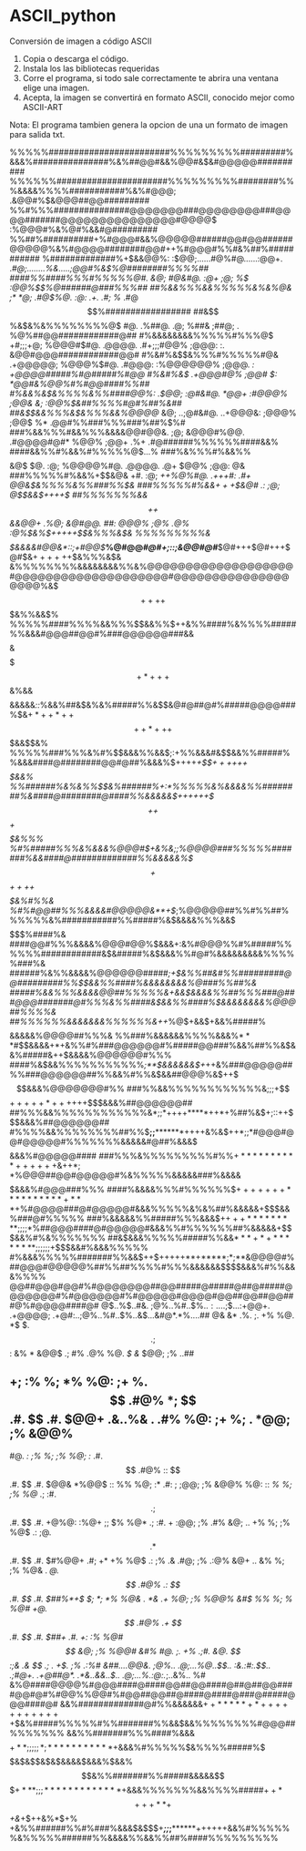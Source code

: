 # ASCII_python
Conversión de imagen a  código ASCII 

1. Copia o descarga el código.
2. Instala los las bibliotecas requeridas
3. Corre el programa, si todo sale correctamente te abrira una ventana elige una imagen.
4. Acepta, la imagen se convertirá en formato ASCII, conocido mejor como ASCII-ART

Nota: El programa tambien genera la opcion de una un formato de imagen para salida txt.

%%%%%########################%%%%%%%%%#########%&&&%###############%&%##@@#&&%@@#&$&#@@@@@##########
%%%%%%######################%%%%%%%%%########%%%&&&&%%%%###########%&%#@@@; .&@@#%$&@@@##@@#########
%%#%%%###############@@@@@@@###@@@@@@@@###@@@@#######@@@@@@@@@@@@@@@#@@@@$ :%@@@#%&%@#%&&#@#########
%%##%##########$+$%#@@@#&&%@@@@@######@@#@@######@@@@@%&%#@@@@########@@#++%#@@@#%%#&%##%###########
%#############%+$&&@@%:    :$@@;......#@%#@......:@@+.   .*#@;........%&.....;@@#%&$%@########%%%%##
####%%####%%%#%%%%%@#.       &@;      #@&#@.     :@+       ;@;        %$     :@@%$$%@######@###%%%##
##%&&%%%&&%%%%%&%&%@&   ;*   *@;     .#@$%@.     :@:  .+.  .#;        %*     .#@$$%#################
##&$$%&$&%&%%%%%%%%@$   $%   ;@;   &##@#$#@.  .%##@.  .@;   %##&   ;##@;  .   %@%##@@############@##
#%&&&&&&&&%%%%%#%%%@$   +#;;;+@;   %@@@#$#@.  .@@@@.  .#+;;;#@@%   ;@@@:  :.  &@@#@@@############@@#
#%&#%&$$&%%%#%%%%%#@&   .+@@@@@;   %@@@%$#@.  .#@@@:   :%@@@@@@%   ;@@@.  *:  +@@@@#####%#@#####%#@@
#%&#%&$$%%%%#######@@:    :%@@@;   .:;@#&#@.   .:+@$    .+@@@#@%   ;@@#   $:  *@@#&%@@%#%#@@####%%##
#%&&%&$&%%%%&%%####@@%:    .$@@;     :@#&#@.     *@@+     :#@@@%   ;@@&   &;  :@@%$&##%%%%#@#%##%&##
##&$$&&%%%&$&%%%&&%@@@@*     &@;   ..;@#&#@.   ..+@@@&:    ;@@@%   ;@@$   %*  .@@#%%###%%%###%##%$%#
###%&&%%%#&&%%%&&&&@@#@@&.   ;@;   &@@@#%@@.  .#@@@@#@#*    %@@%   ;@@+  .%+  .#@######%%%%%%####&&%
####&&%%#%&&%#%%%%%@$...$%   :@;   %@##%%#@.  .@@@@:..:@;   &@@%   ;@@;   ..   %@%%%%%%%%%%######%$%
###%&%%%#%&&%%$$$$&@$   $@.  :@;   %@@@@%#@.  .@@@@.  .@+   $@@%   ;@@:        $@%&&&&%%#######%#%$&
###%%%%%#%&&%$+$$$&@&   +#.  :@;   *++%@%#@.  .+++#:  .#+   $@@%   ;@@.   ;:   +@%$&$&%%%%&%%###%%$&
###%%%%%#%&&$+++$$&@#   .:   ;@;      $@%@@.      #*   :.   %@@%   ;@#.  .@&   ;@%$$$&&$++++$%%#%&$$
##%%%%%%%&&$$++$$&&@@+      .%@;      &@#@@.      ##:      *@@@%   ;@%   .@%   :@%$&%$+++++$$&%%%&$&
%%%%%%%%%&$$$$$&&&&#@@&*::;+#@@$******%@#@@*******#@#+;::;&@@#@#***$@#+++$@#+++$@#$&$++++++$$&%%%&$&
&%%%%%%%%&&&&&&&&%%&%@@@@@@@@@@@@@@@@@@@#@@@@@@@@@@@@@@@@@@@@#@@@@@@@@@@@@@@@@@@@%&$$$++++$$$&%%&&$%
%%%%%####%%%%&&%%%$$&&%%$++&%%####%&%%%%#####%%&&&#@@@##@@#%###@@@@@@###&&$$$$&$$$$$$$+*+++$$&%&&$$%
%%%%%#####%%%%%%&$$&&&&&*::*%&&%##&$&%&%#####%%&$$&@#@##@#%#####@@@@###%$&$+*++*++$$$++*+++$$$&&$$&%
%%%%%###%%%&%#%$$&&&%%&&$;:+%%&&&#&$$&&%%#####%%&&&####@########@@#@##%&&&%$++++*+$$$++++$++$$$$$&&%
%%######%&%&%%$$&%######%+:*%%%%%&%&&&&%%########%&####@########@####%%&&&&&$++++++$$$++$$+$$$$$&%%%
%#%#####%%%&%&&&%@@@#$+&%&;;%@@@@###%%%%%#######%&&####@#############%%&&&&&%$$$+$$$++++$$$$$$&%#%%&
%#%#@@##%%%&&&&#@@@@@&**+$*;%@@@@@##%%#%%##%%%%%%&%###########%%#####%&$&&&&%%%&&$$$$$$$$$$$$%####%&
####@@#%%%&&&&%@@@#@@%$&&&+:&%#@@@%%#%#####%%%%%%############&$&#####%&$&&&%%#@#%&&&&&&&&&%%%%%###%&
######%&%%&&&&%@@@@@@#####*;+$&%%##&#%%#########@@#########%%$$%#####%$$&&%%####%&&&&&&&&%@###%%##%&
#####%&&%%%&&&&@@##%%%%%&+&&$&&&&%%##%%%###@###@@@#######@#%%%&%%####&$&&%%####%$&&&&&&&&%@@@##%%%%&
##%%%%%%&&&&&&&%%%%%%&++*%@$+&&$+$%%##%%##@@@###########@@#%#%&&%###%&$&&%#####%$$$$&&&&&%@@@@##%%%&
%%###%&&&&&&%%%%&&&%$***$#$$&&&&+*+&%%#%###@@@@@@#%#####@@###%&&%##%%&$&&%#####&$++$$&&&&%@@@@@@#%%%
####%&$&&%%%%%%%%%%%*;**$&&&&&&$+*++&%###@@@@@##%%###@@@@@@##%%&&%#%%&$&&##@@@%&$++$$$&&&%@@@@@@@#%%
###%%&&%%%%%%%%%%%%&;;;+$$$+++++*++++%###@@@#%++&%###@@@@@@##%%&&%%%&&&&&#@@@#%&$++$$$&&&%##@@@@@@##
##%%%&&%%%%%%%%%%%%&*;;*++++*****++*+%##%&$+;::$%#@####@@@@##%%%&%%%&&&&&#@@@#&&$++$$$&&&%##@@@@@@##
#%%%%&&%%%%%%%%##%%$**;;*********++++&%&$++*;;*#@@@#@@#@@@@@#%%%%%%%&&&&&#@##%&&&$$$$$&&&%#@@@@@####
###%%%&%%%%%%%%%#%%$+**********++++++$&++$*;*$%@@@##@@#@@@@@#%&%%%%%&&&&&###%&&&&$$$$$&&&%#@@@###%%%
####%&&&&%%%#%%%%%%$$+++++++**********+***+$%#@@@@###@#@@@@@#&&&%%%%%&%&%##%&&&&&$+$$$$&&%###@#%%%%%
###%&&&&&%%#####%%%&&&$+$+++*********;;;;*$%##@@@####@#@@@@@#&&&%%#%%%%%%##%&&&&&$+$$$$&&%#%&%%%%%%%
##&$&&&%%%%%#####%%&&$***+*+********;;;;;;+%#@@@@#######@@@@#&&%%##%%%%%%#%%&&&&&&++$$$$&&#%&&&%%%%%
#%&&&%%%%%#######%%&&$++$+++++**+*****;*;**&@@@@#%##@@@#@@@@@%##%%##%%%%#%%%&&&&&&$$$$&&&%#%%&&&%%%%
@@##@@@#@@#%#@@@@@@@##@@#####@#####@##@#####@@@@@@@#%#@@@@@@#%#@@@@@#@@@@#@@##@@##@@###@%#@@@@####@#
@$..%$..#&.  ;@%..%#..$%..$:.$$...;%.:#*.$$...:+@@+. .+@@@@;  .+@#:..;@%..%#..$%..&$...&#@*.*%....##
@&  &* .%. ;. +%  %@. *$  $. $$  .;%  &; $$  :  &%  *  &@@$ .;  #%   .@%  %@. *$  &*   $@@; ;%  ..##
##  +; :%  %; *%  %@: ;+  %. $$ .#@%  *; $$ .#. $$ .#. $@@+ .&..%& . .#%  %@: ;+  %; . *@@; ;%  &@@%
#@. *: ;%  %; ;%  %@; :* .#. $$ .#@%  :: $$ .#. $$ .#. $@@&  *%@@$ :: %%  %@; :* .#: ; ;@@; ;%  &@@%
%@: :: *%  %; ;%  %@* .; :#. $$  .;%   . $$ .#. $$ .#. +@%@:  :%@+ ;; $%  %@* .; :#. + :@@; ;%   .#%
&@; .. +%  %; ;%  %@$ .: ;@. $$  .*%     $$ .#. $$ .#. $#%@@+  .#; +* +%  %@$ .: ;% .& .#@; ;%  .:@%
&@+ .. &%  %; ;%  %@&  . *@. $$ .#@% .:  $$ .#. $$ .#. $##%*+$  $; *; *%  %@&  . *& .+  %@; ;%  %@@%
&#$    %%  %; *%  %@#    +@. $$ .#@% .+  $$ .#. $$ .#. $##+ .#. +:    :%  %@#    $$     &@; ;%  %@@#
&#%    #@. ;. +%  .;#.   &@. $$  :;& .&  $$ .;  $%  *  %##& .*  +. ** .&  .;#.   &+ .$. +$. ;%  .:%#
&##....@@&.  ;@%.. .@;...%@..$$.. :&.:#:.$$.. .;#@+. .+@##@*. .*&..&&..$.. .@;...%*.:@:.*;..&%..  %#
&%@####@@@@%#@@@####@####@@##@@####@##@##@@####@@#@#%#@@%%@@#%#@@##@@##@####@####@###@#####@@@####@#
&&%#############@#%%&&&&&&$++*****+*++++++++++++$$&%#####%%%%%#%%#######%%&&$&&%%%%%%%%#@@@##%%%%%%%
&&%%#######%%%####%&&&$$$$$+**;;;;;*;***********+$&&&%#%%%%%$&%%%%#####%$$$$$$&$&$$&$&$&&&&$&&&%$&&%
$$&%%#######%%#####&&&&&$$$$+***;;;*************+$&&&%%%%%%%&&%%%%#####$++*$$$+++**+$$*+&*+$++&%*$+%
$+$&%%######%%#%###%&&&$&$$$+***;;*;********++++++&&%#%%%%%%&%%%%%######%%&&&&%%&&%%##%####%%%%%%%%%

   
